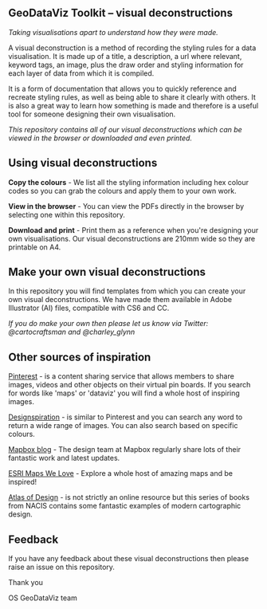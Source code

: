 ## GeoDataViz Toolkit – visual deconstructions

_Taking visualisations apart to understand how they were made._

A visual deconstruction is a method of recording the styling rules for a data visualisation. It is made up of a title, a description, a url where relevant, keyword tags, an image, plus the draw order and styling information for each layer of data from which it is compiled.

It is a form of documentation that allows you to quickly reference and recreate styling rules, as well as being able to share it clearly with others. It is also a great way to learn how something is made and therefore is a useful tool for someone designing their own visualisation.

_This repository contains all of our visual deconstructions which can be viewed in the browser or downloaded and even printed._

## Using visual deconstructions

**Copy the colours** - We list all the styling information including hex colour codes so you can grab the colours and apply them to your own work.

**View in the browser** - You can view the PDFs directly in the browser by selecting one within this repository.

**Download and print** - Print them as a reference when you&#39;re designing your own visualisations. Our visual deconstructions are 210mm wide so they are printable on A4.

## Make your own visual deconstructions

In this repository you will find templates from which you can create your own visual deconstructions. We have made them available in Adobe Illustrator (AI) files, compatible with CS6 and CC.

_If you do make your own then please let us know via Twitter: @cartocraftsman and @charley\_glynn_

## Other sources of inspiration

[Pinterest](http://pinterest.com/) - is a content sharing service that allows members to share images, videos and other objects on their virtual pin boards. If you search for words like &#39;maps&#39; or &#39;dataviz&#39; you will find a whole host of inspiring images.

[Designspiration](http://designspiration.net/) - is similar to Pinterest and you can search any word to return a wide range of images.  You can also search based on specific colours.

[Mapbox blog](https://blog.mapbox.com/) - The design team at Mapbox regularly share lots of their fantastic work and latest updates.

[ESRI Maps We Love](http://www.esri.com/products/maps-we-love) - Explore a whole host of amazing maps and be inspired!

[Atlas of Design](http://atlasofdesign.org/) - is not strictly an online resource but this series of books from NACIS contains some fantastic examples of modern cartographic design.

## Feedback

If you have any feedback about these visual deconstructions then please raise an issue on this repository.

Thank you

OS GeoDataViz team
